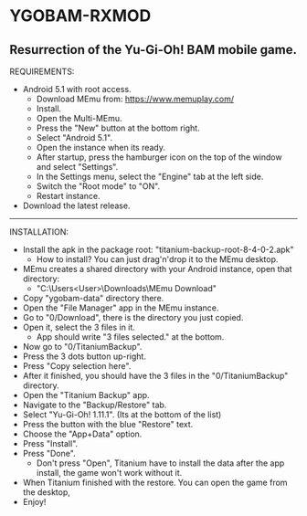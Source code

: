 # YGOBAM-RXMOD
Resurrection of the Yu-Gi-Oh! BAM mobile game.
---

REQUIREMENTS:
- Android 5.1 with root access.
  - Download MEmu from: https://www.memuplay.com/
  - Install.
  - Open the Multi-MEmu.
  - Press the "New" button at the bottom right.
  - Select "Android 5.1".
  - Open the instance when its ready.
  - After startup, press the hamburger icon on the top of the window and select "Settings".
  - In the Settings menu, select the "Engine" tab at the left side.
  - Switch the "Root mode" to "ON".
  - Restart instance.
- Download the latest release.
---
INSTALLATION:
- Install the apk in the package root: "titanium-backup-root-8-4-0-2.apk"
  - How to install? You can just drag'n'drop it to the MEmu desktop.
- MEmu creates a shared directory with your Android instance, open that directory:
  - "C:\Users\<User>\Downloads\MEmu Download\"
- Copy "ygobam-data" directory there.
- Open the "File Manager" app in the MEmu instance.
- Go to "0/Download", there is the directory you just copied.
- Open it, select the 3 files in it.
  - App should write "3 files selected." at the bottom.
- Now go to "0/TitaniumBackup".
- Press the 3 dots button up-right.
- Press "Copy selection here".
- After it finished, you should have the 3 files in the "0/TitaniumBackup" directory.
- Open the "Titanium Backup" app.
- Navigate to the "Backup/Restore" tab.
- Select "Yu-Gi-Oh! 1.11.1". (Its at the bottom of the list)
- Press the button with the blue "Restore" text.
- Choose the "App+Data" option.
- Press "Install".
- Press "Done".
  - Don't press "Open", Titanium have to install the data after the app install, the game won't work without it.
- When Titanium finished with the restore. You can open the game from the desktop,
- Enjoy!
